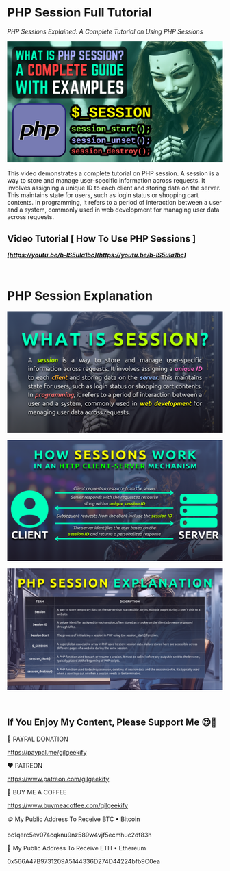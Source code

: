 # PHP Session Full Tutorial

_PHP Sessions Explained: A Complete Tutorial on Using PHP Sessions_

![YouTube Thumbnail](https://raw.githubusercontent.com/saeedkohansal/PHP-Session-Full-Tutorial/main/images/PHP%20Sessions%20Explained%20-%20A%20Complete%20Tutorial%20on%20Using%20PHP%20Sessions.png "PHP Session Full Tutorial")

This video demonstrates a complete tutorial on PHP session. A session is a way to store and manage user-specific information across requests. It involves assigning a unique ID to each client and storing data on the server. This maintains state for users, such as login status or shopping cart contents. In programming, it refers to a period of interaction between a user and a system, commonly used in web development for managing user data across requests.

## Video Tutorial [ How To Use PHP Sessions ]
***[https://youtu.be/b-lS5ula1bc](https://youtu.be/b-lS5ula1bc)***

 

# PHP Session Explanation

![What Is Session](https://raw.githubusercontent.com/saeedkohansal/PHP-Session-Full-Tutorial/main/images/What%20Is%20Session.png "What Is Session?")

![How Session Works](https://raw.githubusercontent.com/saeedkohansal/PHP-Session-Full-Tutorial/main/images/How%20Session%20Works.png "How Session Works")

![PHP Session Explanation](https://raw.githubusercontent.com/saeedkohansal/PHP-Session-Full-Tutorial/main/images/PHP%20Session%20Explanation.png "PHP Session Explanation")

 

## If You Enjoy My Content, Please Support Me 😍🙏

💙 PAYPAL DONATION

https://paypal.me/gilgeekify

❤️ PATREON

https://www.patreon.com/gilgeekify

💛 BUY ME A COFFEE

https://www.buymeacoffee.com/gilgeekify

🪙 My Public Address To Receive BTC • Bitcoin

bc1qerc5ev074cqknu9nz589w4vjf5ecmhuc2df83h

🥈 My Public Address To Receive ETH • Ethereum

0x566A47B9731209A5144336D274D44224bfb9C0ea
